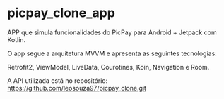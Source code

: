 # picpay_clone_app

APP que simula funcionalidades do PicPay para Android + Jetpack com Kotlin.

O app segue a arquitetura MVVM e apresenta as seguintes tecnologias:

Retrofit2,
ViewModel,
LiveData,
Courotines,
Koin,
Navigation e
Room.

A API utilizada está no repositório: https://github.com/leosouza97/picpay_clone.git
